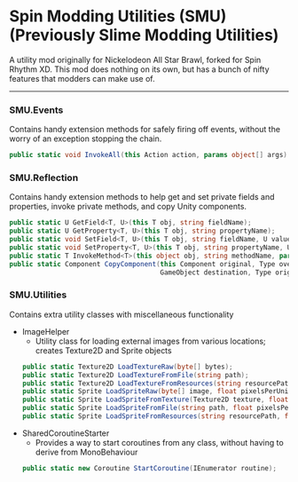 # Spin Modding Utilities (SMU) (Previously Slime Modding Utilities)
A utility mod originally for Nickelodeon All Star Brawl, forked for Spin Rhythm XD. This mod does nothing on its own, but has a bunch of nifty features that modders can make use of.

-----

### SMU.Events

Contains handy extension methods for safely firing off events, without the worry of an exception stopping the chain.

```cs
public static void InvokeAll(this Action action, params object[] args)
```


### SMU.Reflection

Contains handy extension methods to help get and set private fields and properties, invoke private methods, and copy Unity components.

```cs
public static U GetField<T, U>(this T obj, string fieldName);
public static U GetProperty<T, U>(this T obj, string propertyName);
public static void SetField<T, U>(this T obj, string fieldName, U value);
public static void SetProperty<T, U>(this T obj, string propertyName, U value);
public static T InvokeMethod<T>(this object obj, string methodName, params object[] args);
public static Component CopyComponent(this Component original, Type overridingType,
                                      GameObject destination, Type originalTypeOverride = null);
```

### SMU.Utilities

Contains extra utility classes with miscellaneous functionality

- ImageHelper
  - Utility class for loading external images from various locations; creates Texture2D and Sprite objects
  ```cs
  public static Texture2D LoadTextureRaw(byte[] bytes);
  public static Texture2D LoadTextureFromFile(string path);
  public static Texture2D LoadTextureFromResources(string resourcePath);
  public static Sprite LoadSpriteRaw(byte[] image, float pixelsPerUnit = 100.0f);
  public static Sprite LoadSpriteFromTexture(Texture2D texture, float pixelsPerUnit = 100.0f);
  public static Sprite LoadSpriteFromFile(string path, float pixelsPerUnit = 100.0f);
  public static Sprite LoadSpriteFromResources(string resourcePath, float pixelsPerUnit = 100.0f);
  ```
- SharedCoroutineStarter
  - Provides a way to start coroutines from any class, without having to derive from MonoBehaviour 
  ```cs
  public static new Coroutine StartCoroutine(IEnumerator routine);
  ```
